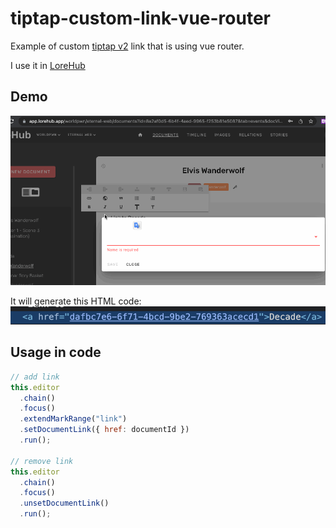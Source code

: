 # tiptap-custom-link-vue-router

Example of custom [tiptap v2](https://github.com/ueberdosis/tiptap) link that is using vue router. 

I use it in [LoreHub](https://LoreHub.app) 

## Demo

![alt text](./docs-images/link-to-document.gif)

It will generate this HTML code:
![](./docs-images/html.png)

## Usage in code

``` javascript
// add link
this.editor
  .chain()
  .focus()
  .extendMarkRange("link")
  .setDocumentLink({ href: documentId })
  .run();

// remove link
this.editor
  .chain()
  .focus()
  .unsetDocumentLink()
  .run();
```


